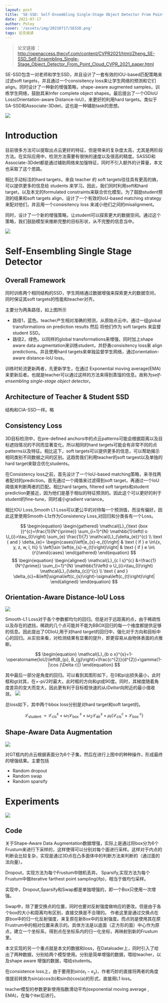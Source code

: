 ```yaml
---
layout: post
title: 'SE-SSD: Self-Ensembling Single-Stage Object Detector From Point Cloud'
date: 2021-07-17
author: Poley
cover: '/assets/img/20210717/SESSD.png'
tags: 论文阅读
---
```


>论文链接 ： http://openaccess.thecvf.com/content/CVPR2021/html/Zheng_SE-SSD_Self-Ensembling_Single-Stage_Object_Detector_From_Point_Cloud_CVPR_2021_paper.html

SE-SSD包含一对老师和学生SSD，并且设计了一套有效的IOU-based匹配策略来过滤soft targets，并且通过一个consisitency loss来让学生网络的预测和它们align。同时设计了一种新的增强策略，shape-aware augmented samples，训练学生网络，鼓励其来Infer complete object shapes。最后提出了一个ODIoU Loss(Orientation-aware Distance-IoU)，来更好的利用hard targets。类似于SA-SSD和Associate-3Ddet，这也是一种辅助task的思想。

![](/assets/img/20210717/SESSDF1.png)

# Introduction
目前很多方法可以提取出点云更好的特征，但是带来的复杂度太高，尤其是两阶段方法。在实际应用中，检测方法需要有很快的速度以及很高的精度。SASSD和Associate-3Ddet都是通过辅助网络来加强特征，同时不引入额外的计算量，本文也采取了这个思路。

相比手动标注的hard targets，来自 teacher 的 soft targets往往具有更高的熵，可以提供更多的信息给 students 来学习。因此，我们同时利用soft和hard target，以及本文的formulated constraints来联合优化模型。为了鼓励student预测的结果和soft targets align，设计了一个有效的IoU-based matching strategy来配对他们，并且用一个consisitency loss 来减小他们之间的misalignment。

同时，设计了一个新的增强策略，让student可以探索更大的数据空间。通过这个策略，我们鼓励模型来推断完整的目标形状，从不完整的信息当中。

![](/assets/img/20210717/SESSDF2.png)

# Self-Ensembling Single Stage Detector
## Overall Framework

同时训练两个相同结构的SSD，学生网络通过数据增强来探索更大的数据空间，同时保证其soft targets的性能和teacher对齐。

主要分为两条路径，如上图所示

+ 路径1，蓝色。teacher产生相对准确的预测，从原始点云中。通过一组global transformations on prediction results 然后 将他们作为 soft targets 来监督student SSD。
+ 路径2，绿色。以同样的global transformations来增强，同时加上shape aware data augmentation来训练student，并舒勇consisitency loss来 align predictions。并且使用hard targets来单独监督学生网络，通过orientation-aware distance-IoU loss。

训练时轮流更新两者，先更新学生，在通过 Exponential moving average(EMA)来更新后者。也就是teacher可以通过这样的方法来得到蒸馏的信息。故称为*self-ensembling single-stage object detector*。

## Architecture of Teacher & Student SSD

结构和CIA-SSD一样。略

## Consistency Loss
3D目标检测中，在pre-defined anchors中的点云patterns可能会根据距离以及目标遮挡情况的不同而显著变化。所以相同的hard targets可能会有非常不同的点patterns以及特征。相比这下，soft targets可以提供更多的信息，可以帮助揭示相同类别不同数据之间的区别。这趋势我们利用teacher的soft targest以及单独的hard target来联合优化students。

在Consistency loss之前，首先设计了一个IoU-based matching策略，来寻找两者配对的prediction。首先通过一个阈值来过滤得到soft target，再通过一个IoU阈值来判断两者的匹配。相比hard targets, filtered soft targets和student prediction更接近，因为他们是基于相似的特征预测的。因此这个可以更好的利于student的fine-tune，同时减小gradient variance。

相比IOU Loss,Smooth L1 Loss可以更公平的对待每一个预测值，而没有偏好。因此这里使用Smooth-L1z作为Consistency Loss,对回归和分类各有一个Loss。

$$
\begin{equation}
\begin{gathered}
\mathcal{L}_{\text {box }}^{c}=\frac{1}{N^{\prime}} \sum_{i=1}^{N} \mathbb{1}\left(I o U_{i}>\tau_{I}\right) \sum_{e} \frac{1}{7} \mathcal{L}_{\delta_{e}}^{c} \\
\text { and } \delta_{e}= \begin{cases}\left|e_{s}-e_{t}\right| & \text { if } e \in\{x, y, z, w, l, h\} \\
\left|\sin \left(e_{s}-e_{t}\right)\right| & \text { if } e \in\{r\}\end{cases}
\end{gathered}
\end{equation}
$$
$$
\begin{equation}
\begin{aligned}
\mathcal{L}_{c l s}^{c} &=\frac{1}{N^{\prime}} \sum_{i=1}^{N} \mathbb{1}\left(I o U_{i}>\tau_{I}\right) \mathcal{L}_{\delta_{c}}^{c} \\
\text { and } \delta_{c}=&\left|\sigma\left(c_{s}\right)-\sigma\left(c_{t}\right)\right|
\end{aligned}
\end{equation}
$$

## Orientation-Aware Distance-IoU Loss

![](/assets/img/20210717/SESSDF3.png)

Smooth-L1 Loss对于各个参数都均匀的回归。但是对于远距离的点，由于稀疏性以及存在的遮挡，稀疏的几个点可能并不能为BBOX回归的每一个维度都提供足够的信息。因此提出了ODIoU,用于对hard target的回归中，强化对于方向和目标中心的回归。从实验来看，对检测结果有显著的提升，即更容易从由物体表面的点推断。

$$
\begin{equation}
\mathcal{L}_{b o x}^{s}=1-\operatorname{IoU}\left(B_{p}, B_{g}\right)+\frac{c^{2}}{d^{2}}+\gamma(1-|\cos (\Delta r)|)
\end{equation}
$$

其中最后一部分是角度的回归。可以看到其图形如下，在0和pi出损失最小，此时框和gt对其，在+-pi/2时最大，此时框的方向和gt成90度。同时，其梯度随着角度差异的变大而变大，因此更有利于目标框快速的从$/Delta r$向附近的最小值收敛。
![](/assets/img/20210717/SESSDF4.png)

总loss如下，其中两个bbox loss分别是对hard target和soft target的。

$$
\begin{equation}
\mathcal{L}_{\text {student }}=\mathcal{L}_{\mathrm{cls}}^{s}+\omega_{1} \mathcal{L}_{\text {box }}^{s}+\omega_{2} \mathcal{L}_{\mathrm{dir}}^{s}+\mu_{t}\left(\mathcal{L}_{\mathrm{cls}}^{c}+\mathcal{L}_{\text {box }}^{c}\right)
\end{equation}
$$

## Shape-Aware Data Augmentation
![](/assets/img/20210717/SESSDF5.png)

对GT框内的点云根据表面分为6个子集，然后在进行上图中的种种操作，形成最终的增强结果。主要包括

+ Random dropout
+ Random swap
+ Random sparsify


# Experiments
![](/assets/img/20210717/SESSDT1.png)

## Code

关于Shape-Aware Data Augmentation数据增强，实际上是通过将box分为6个Frustum来进行下采样的，这样使得可以分别对每个面进行采样。这样对于内点的判断会比较复杂，实现是通过3D点在凸多面体中的判断方法来判断的（通过面的法向量）。

Dropout，实现方法为每个Frustum中随机丢弃。
Sparsify,实现方法为每个Frustum中做iterative farthest point sampling(ifp)，相当于做均匀采样。

实现中，Dropout,Sparsify和Swap都是单独增强的，即一个Box只使用一次增强。

Swap中，除了要交换点的位置，同时也要对反射强度做响应的更改。但是由于各个box的大小和距离均有区别，直接交换是不合理的。
作者这里是通过交换点在原box中的归一化反射强度，来复原在新Box中的反射强度。而点则是使用其在原Frustrum中的相对位置来表示的。具体方法是以底面（正方形的面）中心作为原点，建立一个坐标系，得到点在坐标系内的归一化坐标，再映射到新的Frustum里。

本文实现的另一个重点就是本文的数据和loss，在Dataloader上，同时引入了给出了两种数据，分别给两个模型使用。分别是简单增强的数据，喂给teacher，以及shape aware 增强的数据，喂给students。

在consistence loss上，由于要用到$sin(e_t-e_s)$，作者巧妙的直接将两者的角度值提前转换为sin(a)cos(b)和sin(b)cos(a)的形式，直接用L1 loss。

teacher模型的参数更新使用指数滑动平均(exponential moving average , EMA)，在每个iter后进行。